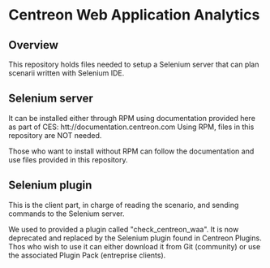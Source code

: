 # Centreon Web Application Analytics

## Overview

This repository holds files needed to setup a Selenium server that can plan scenarii written with Selenium IDE.

## Selenium server

It can be installed either through RPM using documentation provided here as part of CES: htt://documentation.centreon.com
Using RPM, files in this repository are NOT needed.

Those who want to install without RPM can follow the documentation and use files provided in this repository.

## Selenium plugin

This is the client part, in charge of reading the scenario, and sending commands to the Selenium server.

We used to provided a plugin called "check_centreon_waa". It is now deprecated and replaced by the Selenium plugin found in Centreon Plugins.
Thos who wish to use it can either download it from Git (community) or use the associated Plugin Pack (entreprise clients).

